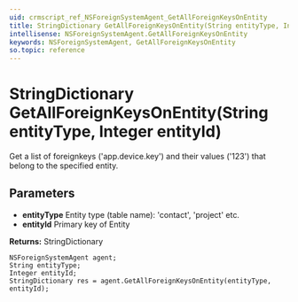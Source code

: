 ```yaml
---
uid: crmscript_ref_NSForeignSystemAgent_GetAllForeignKeysOnEntity
title: StringDictionary GetAllForeignKeysOnEntity(String entityType, Integer entityId)
intellisense: NSForeignSystemAgent.GetAllForeignKeysOnEntity
keywords: NSForeignSystemAgent, GetAllForeignKeysOnEntity
so.topic: reference
---
```


# StringDictionary GetAllForeignKeysOnEntity(String entityType, Integer entityId)

Get a list of foreignkeys ('app.device.key') and their values ('123') that belong to the specified entity.

## Parameters

* **entityType** Entity type (table name): 'contact', 'project' etc.
* **entityId** Primary key of Entity

**Returns:** StringDictionary

```crmscript
NSForeignSystemAgent agent;
String entityType;
Integer entityId;
StringDictionary res = agent.GetAllForeignKeysOnEntity(entityType, entityId);
```

